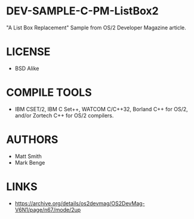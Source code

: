 # DEV-SAMPLE-C-PM-ListBox2
"A List Box Replacement"  Sample from OS/2 Developer Magazine article. 

LICENSE
===============
* BSD Alike

COMPILE TOOLS
===============
* IBM CSET/2, IBM C Set++, WATCOM C/C++32, Borland C++ for OS/2, and/or Zortech C++ for OS/2 compilers. 
 
AUTHORS
===============
*  Matt Smith
*  Mark Benge    

LINKS
===============
* https://archive.org/details/os2devmag/OS2DevMag-V6N1/page/n67/mode/2up
